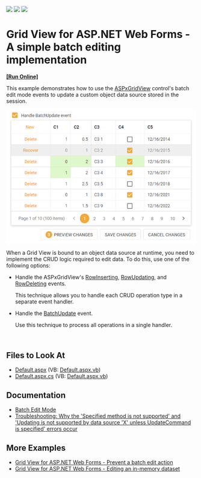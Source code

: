 <!-- default badges list -->

![](https://img.shields.io/endpoint?url=https://codecentral.devexpress.com/api/v1/VersionRange/128532752/18.2.4%2B)
[![](https://img.shields.io/badge/Open_in_DevExpress_Support_Center-FF7200?style=flat-square&logo=DevExpress&logoColor=white)](https://supportcenter.devexpress.com/ticket/details/E5045)
[![](https://img.shields.io/badge/📖_How_to_use_DevExpress_Examples-e9f6fc?style=flat-square)](https://docs.devexpress.com/GeneralInformation/403183)

<!-- default badges end -->

# Grid View for ASP.NET Web Forms - A simple batch editing implementation

<!-- run online -->

**[[Run Online]](https://codecentral.devexpress.com/128532752/)**

<!-- run online end -->

This example demonstrates how to use the [ASPxGridView](https://docs.devexpress.com/AspNet/DevExpress.Web.ASPxGridView) control's batch edit mode events to update a custom object data source stored in the session.

![Simple Batch Edit implementation](simple-batch-edit.png)

When a Grid View is bound to an object data source at runtime, you need to implement the CRUD logic required to edit data. To do this, use one of the following options:

- Handle the ASPxGridView's [RowInserting](https://docs.devexpress.com/AspNet/DevExpress.Web.ASPxGridView.RowInserting), [RowUpdating](https://docs.devexpress.com/AspNet/DevExpress.Web.ASPxGridView.RowUpdating), and [RowDeleting](https://docs.devexpress.com/AspNet/DevExpress.Web.ASPxGridView.RowDeleting) events.

  This technique allows you to handle each CRUD operation type in a separate event handler.

- Handle the [BatchUpdate](https://docs.devexpress.com/AspNet/DevExpress.Web.ASPxGridBase.BatchUpdate) event.

  Use this technique to process all operations in a single handler.

<br/>

## Files to Look At

- [Default.aspx](./CS/WebSite/Default.aspx) (VB: [Default.aspx.vb](./VB/WebSite/Default.aspx.vb))
- [Default.aspx.cs](./CS/WebSite/Default.aspx.cs) (VB: [Default.aspx.vb](./VB/WebSite/Default.aspx.vb))

## Documentation

- [Batch Edit Mode](https://docs.devexpress.com/AspNet/16443/components/grid-view/concepts/edit-data/batch-edit-mode)
- [Troubleshooting: Why the 'Specified method is not supported' and 'Updating is not supported by data source 'X' unless UpdateCommand is specified' errors occur](https://docs.devexpress.com/AspNet/403771/troubleshooting/grid-related-issues/crud-operations-with-custom-data-source)

## More Examples

- [Grid View for ASP.NET Web Forms - Prevent a batch edit action](https://github.com/DevExpress-Examples/aspxgridview-prevent-batch-edit-action)
- [Grid View for ASP.NET Web Forms - Editing an in-memory dataset](https://github.com/DevExpress-Examples/aspxgridview-edit-in-memory-dataset)
